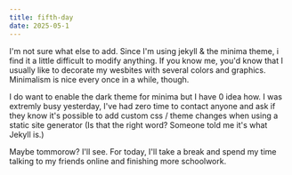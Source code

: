 ```yaml
---
title: fifth-day
date: 2025-05-1
---
```

I'm not sure what else to add. Since I'm using jekyll & the minima theme, i find it a little difficult to modify anything. If you know me, you'd know that I usually like to decorate my wesbites with several colors and graphics. Minimalism is nice every once in a while, though.

I do want to enable the dark theme for minima but I have 0 idea how. I was extremly busy yesterday, I've had zero time to contact anyone and ask if they know it's possible to add custom css / theme changes when using a static site generator (Is that the right word? Someone told me it's what Jekyll is.)

Maybe tommorow? I'll see. For today, I'll take a break and spend my time talking to my friends online and finishing more schoolwork. 
